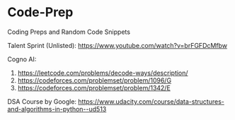 # Code-Prep
Coding Preps and Random Code Snippets 

Talent Sprint (Unlisted):
https://www.youtube.com/watch?v=brFGFDcMfbw

Cogno AI: 

1. https://leetcode.com/problems/decode-ways/description/
2. https://codeforces.com/problemset/problem/1096/G
3. https://codeforces.com/problemset/problem/1342/E

DSA Course by Google: https://www.udacity.com/course/data-structures-and-algorithms-in-python--ud513
